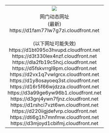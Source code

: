 ﻿<table>
  <tr></tr>
  <tr><td colspan=2 align=center><img src="https://d1fam77lw7g7zi.cloudfront.net/Up/oGate.jpg" /></td></tr>
  <tr><td colspan=2 align=center>网门动态网址<br/>(最新)
<br>https://d1fam77lw7g7zi.cloudfront.net
<br/><br/>(以下网址可能失效)
<br>https://d1bt095o3hvupd.cloudfront.net
<br>https://d3t330lex4nzf.cloudfront.net
<br>https://dla2fb19c5hcj.cloudfront.net
<br>https://d5fskvrrgl9pm.cloudfront.net
<br>https://d2vx1q7vwlgrcx.cloudfront.net
<br>https://d1y8osayoeq3st.cloudfront.net
<br>https://d16r5f66wjdzza.cloudfront.net
<br>https://d3a99ge6yw96b1.cloudfront.net
<br>https://d3gnj4ywn7fjnz.cloudfront.net
<br>https://d1rshci7vzt6wn.cloudfront.net
<br>https://d220iigjdefvrp.cloudfront.net
<br>https://dti6g1h7mnfmw.cloudfront.net
<br>https://d3mjoyd1cbifmj.cloudfront.net
    </td>
  </tr>
</table>
